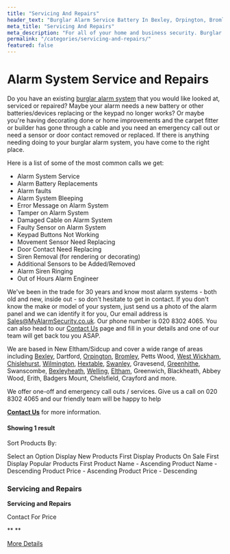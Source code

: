 ```yaml
---
title: "Servicing And Repairs"
header_text: "Burglar Alarm Service Battery In Bexley, Orpington, Bromley"
meta_title: "Servicing And Repairs"
meta_description: "For all of your home and business security. Burglar Alarm Servicing, Burglar Alarm Installation, Alarm Battery and CCTV. Call 020 8302 4065"
permalink: "/categories/servicing-and-repairs/"
featured: false
---
```


# Alarm System Service and Repairs 

Do you have an existing [burglar alarm system](burglar-alarms.php.html) that you would like looked at, serviced or repaired? Maybe your alarm needs a new battery or other batteries/devices replacing or the keypad no longer works? Or maybe you\'re having decorating done or home improvements and the carpet fitter or builder has gone through a cable and you need an emergency call out or need a sensor or door contact removed or replaced. If there is anything needing doing to your burglar alarm system, you have come to the right place. 

Here is a list of some of the most common calls we get:

-   Alarm System Service
-   Alarm Battery Replacements
-   Alarm faults
-   Alarm System Bleeping
-   Error Message on Alarm System
-   Tamper on Alarm System
-   Damaged Cable on Alarm System
-   Faulty Sensor on Alarm System
-   Keypad Buttons Not Working
-   Movement Sensor Need Replacing
-   Door Contact Need Replacing
-   Siren Removal (for rendering or decorating)
-   Additional Sensors to be Added/Removed
-   Alarm Siren Ringing
-   Out of Hours Alarm Engineer

We\'ve been in the trade for 30 years and know most alarm systems - both old and new, inside out - so don\'t hesitate to get in contact. If you don\'t know the make or model of your system, just send us a photo of the alarm panel and we can identify it for you, Our email address is Sales@MyAlarmSecurity.co.uk. Our phone number is 020 8302 4065. You can also head to our [Contact Us](/contact.php) page and fill in your details and one of our team will get back tou you ASAP.

We are based in New Eltham/Sidcup and cover a wide range of areas including [Bexley](/pages/bexley.php), Dartford, [Orpington](/pages/orpington.php), [Bromley](/pages/bromley.php), Petts Wood, [West Wickham](/pages/west-wickham.php), [Chislehurst](/pages/chislehurst.php), [Wilmington](/pages/wilmington.php), [Hextable](/pages/hextable.php), [Swanley](/pages/swanley.php), Gravesend, [Greenhithe](/pages/greenhithe.php), Swanscombe, [Bexleyheath](/pages/bexleyheath.php), [Welling](/pages/welling.php), [Eltham](/pages/eltham.php), Greenwich, Blackheath, Abbey Wood, Erith, Badgers Mount, Chelsfield, Crayford and more.

We offer one-off and emergency call outs / services. Give us a call on 020 8302 4065 and our friendly team will be happy to help

[**Contact Us**](/contact.php) for more information.

#### Showing 1 result

Sort Products By:

Select an Option Display New Products First Display Products On Sale First Display Popular Products First Product Name - Ascending Product Name - Descending Product Price - Ascending Product Price - Descending

[](../products/servicing-and-repairs.php.html "View More")

### Servicing and Repairs 

**Servicing and Repairs**

Contact For Price

** **

[More Details](/products/servicing-and-repairs.php)